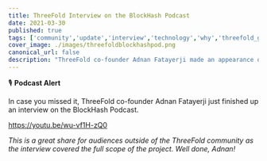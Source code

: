 ```yaml
---
title: ThreeFold Interview on the BlockHash Podcast
date: 2021-03-30
published: true
tags: ['community','update','interview','technology','why','threefold_grid','blockchain']
cover_image: ./images/threefoldblockhashpod.png
canonical_url: false
description: "ThreeFold co-founder Adnan Fatayerji made an appearance on the BlockHash Podcast!"
---
```


🎙 **Podcast Alert**

In case you missed it, ThreeFold co-founder Adnan Fatayerji just finished up an interview on the BlockHash Podcast.

https://youtu.be/wu-vf1H-zQ0

*This is a great share for audiences outside of the ThreeFold community as the interview covered the full scope of the project. Well done, Adnan!*